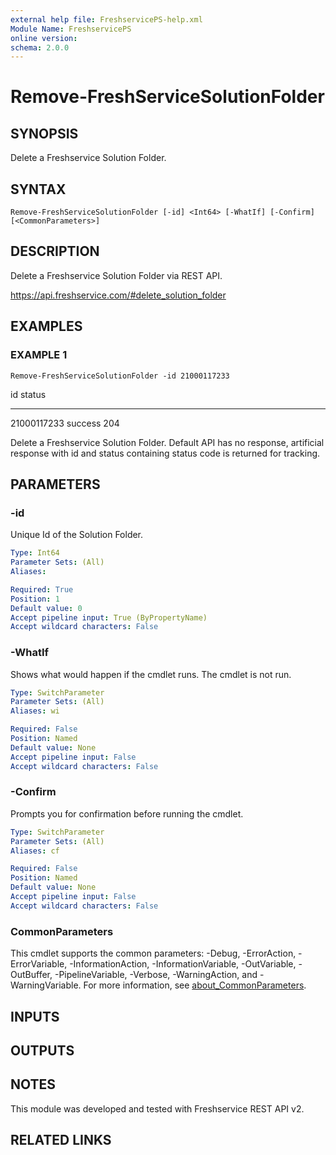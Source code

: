 ```yaml
---
external help file: FreshservicePS-help.xml
Module Name: FreshservicePS
online version:
schema: 2.0.0
---
```


# Remove-FreshServiceSolutionFolder

## SYNOPSIS
Delete a Freshservice Solution Folder.

## SYNTAX

```
Remove-FreshServiceSolutionFolder [-id] <Int64> [-WhatIf] [-Confirm] [<CommonParameters>]
```

## DESCRIPTION
Delete a Freshservice Solution Folder via REST API.

https://api.freshservice.com/#delete_solution_folder

## EXAMPLES

### EXAMPLE 1
```
Remove-FreshServiceSolutionFolder -id 21000117233
```

id status
-- ------
21000117233 success 204

Delete a Freshservice Solution Folder.
Default API has no response, artificial response with id and
status containing status code is returned for tracking.

## PARAMETERS

### -id
Unique Id of the Solution Folder.

```yaml
Type: Int64
Parameter Sets: (All)
Aliases:

Required: True
Position: 1
Default value: 0
Accept pipeline input: True (ByPropertyName)
Accept wildcard characters: False
```

### -WhatIf
Shows what would happen if the cmdlet runs.
The cmdlet is not run.

```yaml
Type: SwitchParameter
Parameter Sets: (All)
Aliases: wi

Required: False
Position: Named
Default value: None
Accept pipeline input: False
Accept wildcard characters: False
```

### -Confirm
Prompts you for confirmation before running the cmdlet.

```yaml
Type: SwitchParameter
Parameter Sets: (All)
Aliases: cf

Required: False
Position: Named
Default value: None
Accept pipeline input: False
Accept wildcard characters: False
```

### CommonParameters
This cmdlet supports the common parameters: -Debug, -ErrorAction, -ErrorVariable, -InformationAction, -InformationVariable, -OutVariable, -OutBuffer, -PipelineVariable, -Verbose, -WarningAction, and -WarningVariable. For more information, see [about_CommonParameters](http://go.microsoft.com/fwlink/?LinkID=113216).

## INPUTS

## OUTPUTS

## NOTES
This module was developed and tested with Freshservice REST API v2.

## RELATED LINKS
